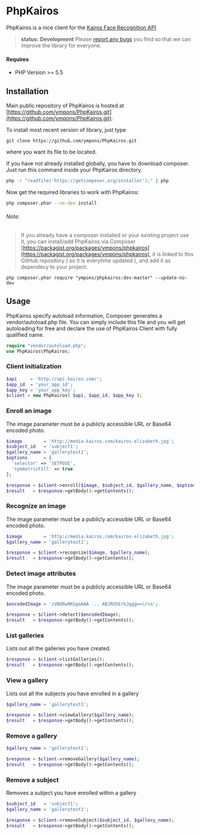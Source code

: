 # PhpKairos

PhpKairos is a nice client for the [Kairos Face Recognition API](https://www.kairos.com)

> **status: Development**
> Please [report any bugs](https://github.com/ympons/PhpKairos/issues) you find so that we can improve the library for everyone.

#### Requires
- PHP Version >= 5.5

## Installation

Main public repository of PhpKairos is hosted at [https://github.com/ympons/PhpKairos.git](https://github.com/ympons/PhpKairos.git).

To install most recent version of library, just type
    
    git clone https://github.com/ympons/PhpKairos.git

where you want its file to be located.

If you have not already installed globally, you have to download composer. Just run this command inside your PhpKairos directory.
```bash
php -r "readfile('https://getcomposer.org/installer');" | php
```
Now get the required libraries to work with PhpKairos:
```bash
php composer.phar --no-dev install
```
###### Note:
> If you already have a composer installed or your existing project use it, you can install/add PhpKairos via Composer [https://packagist.org/packages/ympons/phpkairos](https://packagist.org/packages/ympons/phpkairos), it is linked to this GitHub repository ( so it is everytime updated ), and add it as dependecy to your project.
    
    php composer.phar require "ympons/phpkairos:dev-master" --update-no-dev

## Usage
PhpKairos specify autoload information, Composer generates a vendor/autoload.php file. You can simply include this file and you will get autoloading for free and declare the use of PhpKairos Client with fully qualified name.

```php
require "vendor/autoload.php";
use PhpKairos\PhpKairos;
```

### Client initialization

```php
$api     = 'http://api.kairos.com/';
$app_id  = 'your_app_id';
$app_key = 'your_app_key';
$client = new PhpKairos( $api, $app_id, $app_key );
```

### Enroll an image
The image parameter must be a publicly accessible URL or Base64 encoded photo.
```php
$image        = 'http://media.kairos.com/kairos-elizabeth.jpg';
$subject_id   = 'subject1';
$gallery_name = 'gallerytest1';
$options      = [
  'selector' => 'SETPOSE',
  'symmetricFill' => true
];

$response = $client->enroll($image, $subject_id, $gallery_name, $options);
$result   = $response->getBody()->getContents();
```

### Recognize an image
The image parameter must be a publicly accessible URL or Base64 encoded photo.
```php
$image        = 'http://media.kairos.com/kairos-elizabeth.jpg';
$gallery_name = 'gallerytest1';

$response = $client->recognize($image, $gallery_name);
$result   = $response->getBody()->getContents();
```

### Detect image attributes
The image parameter must be a publicly accessible URL or Base64 encoded photo.
```php
$encodedImage = 'iVBORw0KGgoAAA ... ABJRU5ErkJggg==\r\n';

$response = $client->detect($encodedImage);
$result   = $response->getBody()->getContents();
```

### List galleries
Lists out all the galleries you have created.
```php
$response = $client->listGalleries();
$result   = $response->getBody()->getContents();
```

### View a gallery
Lists out all the subjects you have enrolled in a gallery
```php
$gallery_name = 'gallerytest1';

$response = $client->viewGallery($gallery_name);
$result   = $response->getBody()->getContents();
```

### Remove a gallery
```php
$gallery_name = 'gallerytest1';

$response = $client->removeGallery($gallery_name);
$result   = $response->getBody()->getContents();
```

### Remove a subject
Removes a subject you have enrolled within a gallery
```php
$subject_id   = 'subject1';
$gallery_name = 'gallerytest1';

$response = $client->removeSubject($subject_id, $gallery_name);
$result   = $response->getBody()->getContents();
```
